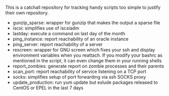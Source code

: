This is a catchall repository for tracking handy scripts too simple to justify their own repository.

 * gunzip_sparse: wrapper for gunzip that makes the output a sparse file
 * iscsi: simplifies use of iscsiadm
 * lastday: execute a command on last day of the month
 * ping\_instance: report reachability of an oracle instance
 * ping\_server: report reachability of a server
 * rescreen: wrapper for GNU screen which fixes your ssh and display environment variables when you reattach. If you modify your bashrc as mentioned in the script, it can even change them in your running shells
 * report\_zombies: generate report on zombie processes and their parents
 * scan\_port: report reachability of service listening on a TCP port
 * socks: simplifies setup of port forwarding via ssh SOCKS proxy
 * update_production: run yum update but exlude packages released to CentOS or EPEL in the last 7 days
